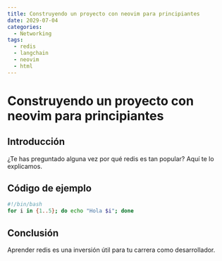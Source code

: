 ```yaml
---
title: Construyendo un proyecto con neovim para principiantes
date: 2029-07-04
categories:
  - Networking
tags:
  - redis
  - langchain
  - neovim
  - html
---
```


# Construyendo un proyecto con neovim para principiantes

## Introducción

¿Te has preguntado alguna vez por qué redis es tan popular? Aquí te lo explicamos.

## Código de ejemplo

```bash
#!/bin/bash
for i in {1..5}; do echo "Hola $i"; done
```

## Conclusión

Aprender redis es una inversión útil para tu carrera como desarrollador.